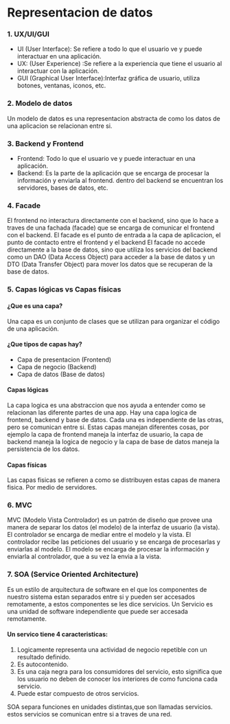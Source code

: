 # Representacion de datos

### 1. UX/UI/GUI
* UI (User Interface): Se refiere a todo lo que el usuario ve y puede interactuar en una aplicación.
* UX: (User Experience) :Se refiere a la experiencia que tiene el usuario al interactuar con la aplicación.
* GUI (Graphical User Interface):Interfaz gráfica de usuario, utiliza botones, ventanas, iconos, etc.
### 2. Modelo de datos
Un modelo de datos es una representacion abstracta de como los datos de una aplicacion se relacionan entre si. 
### 3. Backend y Frontend
* Frontend: Todo lo que el usuario ve y puede interactuar en una aplicación.
* Backend: Es la parte de la aplicación que se encarga de procesar la información y enviarla al frontend. 
dentro del backend se encuentran los servidores, bases de datos, etc.
### 4. Facade
El frontend no interactura directamente con el backend, sino que lo hace a traves de una fachada (facade) que se encarga de comunicar el frontend con el backend.
El facade es el punto de entrada a la capa de aplicacion, el punto de contacto entre el frontend y el backend
El facade no accede directamente a la base de datos, sino que utiliza los servicios del backend como un DAO (Data Access Object) para acceder a la base de datos y
un DTO (Data Transfer Object) para mover los datos que se recuperan de la base de datos.
### 5. Capas lógicas vs Capas físicas
#### ¿Que es una capa?
Una capa es un conjunto de clases que se utilizan para organizar el código de una aplicación.
#### ¿Que tipos de capas hay?
* Capa de presentacion (Frontend)
* Capa de negocio (Backend)
* Capa de datos (Base de datos)
#### Capas lógicas
La capa logica es una abstraccion que nos ayuda a entender como se relacionan las diferente partes de una app. 
Hay una capa logica de frontend, backend y base de datos.
Cada una es independiente de las otras, pero se comunican entre si.
Estas capas manejan diferentes cosas, por ejemplo la capa de frontend maneja la interfaz de usuario, la capa de backend maneja la logica de negocio y la capa de base de datos maneja la persistencia de los datos.
#### Capas físicas
Las capas fisicas se refieren a como se distribuyen estas capas de manera fisica. Por medio de servidores.
### 6. MVC
MVC (Modelo Vista Controlador) es un patrón de diseño que provee una manera de separar los datos (el modelo) de la interfaz de usuario (la vista). El controlador se encarga de mediar
entre el modelo y la vista. El controlador recibe las peticiones del usuario y se encarga de procesarlas y enviarlas al modelo. El modelo se encarga de procesar la información y enviarla al controlador, que a su vez la envia a la vista.
### 7. SOA (Service Oriented Architecture)
Es un estilo de arquitectura de software en el que los componentes de nuestro sistema estan separados entre si y pueden ser accesados remotamente, a estos componentes se les dice servicios. 
Un Servicio  es una unidad de software independiente que puede ser accesada remotamente. 
#### Un servico tiene 4 caracteristicas: 
1. Logicamente representa una actividad de negocio repetible con un resultado definido.
2. Es autocontenido.
3. Es una caja negra para los consumidores del servicio, esto significa que los usuario no deben de conocer los interiores de como funciona cada servicio.
4. Puede estar compuesto de otros servicios.

SOA separa funciones en unidades distintas,que son llamadas servicios. estos servicios se comunican entre si a traves de una red.